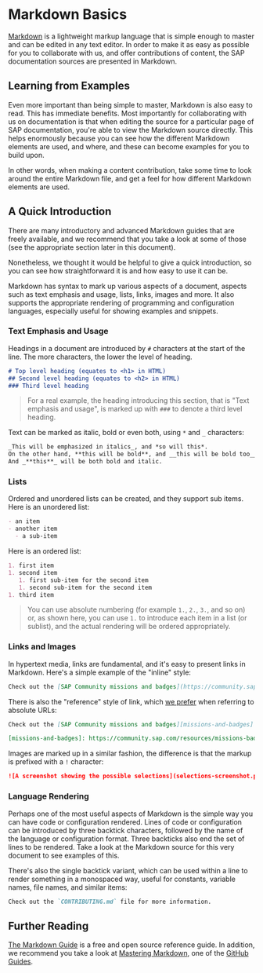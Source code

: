 # Markdown Basics

[Markdown][markdown] is a lightweight markup language that is simple enough to master and can be edited in any text editor. In order to make it as easy as possible for you to collaborate with us, and offer contributions of content, the SAP documentation sources are presented in Markdown.

## Learning from Examples

Even more important than being simple to master, Markdown is also easy to read. This has immediate benefits. Most importantly for collaborating with us on documentation is that when editing the source for a particular page of SAP documentation, you're able to view the Markdown source directly. This helps enormously because you can see how the different Markdown elements are used, and where, and these can become examples for you to build upon.

In other words, when making a content contribution, take some time to look around the entire Markdown file, and get a feel for how different Markdown elements are used.

## A Quick Introduction

There are many introductory and advanced Markdown guides that are freely available, and we recommend that you take a look at some of those (see the appropriate section later in this document).

Nonetheless, we thought it would be helpful to give a quick introduction, so you can see how straightforward it is and how easy to use it can be.

Markdown has syntax to mark up various aspects of a document, aspects such as text emphasis and usage, lists, links, images and more. It also supports the appropriate rendering of programming and configuration languages, especially useful for showing examples and snippets.

### Text Emphasis and Usage

Headings in a document are introduced by `#` characters at the start of the line. The more characters, the lower the level of heading.

```markdown
# Top level heading (equates to <h1> in HTML)
## Second level heading (equates to <h2> in HTML)
### Third level heading
```

> For a real example, the heading introducing this section, that is "Text emphasis and usage", is marked up with `###` to denote a third level heading.

Text can be marked as italic, bold or even both, using `*` and `_` characters:

```markdown
_This will be emphasized in italics_, and *so will this*.
On the other hand, **this will be bold**, and __this will be bold too__.
And _**this**_ will be both bold and italic.
```

### Lists

Ordered and unordered lists can be created, and they support sub items. Here is an unordered list:

```markdown
- an item
- another item
  - a sub-item
```

Here is an ordered list:

```markdown
1. first item
1. second item
   1. first sub-item for the second item
   1. second sub-item for the second item
1. third item
```

> You can use absolute numbering (for example `1.`, `2.`, `3.`, and so on) or, as shown here, you can use `1.` to introduce each item in a list (or sublist), and the actual rendering will be ordered appropriately.

### Links and Images

In hypertext media, links are fundamental, and it's easy to present links in Markdown. Here's a simple example of the "inline" style:

```markdown
Check out the [SAP Community missions and badges](https://community.sap.com/resources/missions-badges) ...
```

There is also the "reference" style of link, which [we prefer](style-guidelines) when referring to absolute URLs:

```markdown
Check out the [SAP Community missions and badges][missions-and-badges] ...

[missions-and-badges]: https://community.sap.com/resources/missions-badges
```

Images are marked up in a similar fashion, the difference is that the markup is prefixed with a `!` character:

```markdown
![A screenshot showing the possible selections](selections-screenshot.png)
```

### Language Rendering

Perhaps one of the most useful aspects of Markdown is the simple way you can have code or configuration rendered. Lines of code or configuration can be introduced by three backtick characters, followed by the name of the language or configuration format. Three backticks also end the set of lines to be rendered. Take a look at the Markdown source for this very document to see examples of this.

There's also the single backtick variant, which can be used within a line to render something in a monospaced way, useful for constants, variable names, file names, and similar items:


```markdown
Check out the `CONTRIBUTING.md` file for more information.
```

## Further Reading

[The Markdown Guide][markdownguide] is a free and open source reference guide. In addition, we recommend you take a look at [Mastering Markdown][github-guides-mastering-markdown], one of the [GitHub Guides][github-guides].


[markdown]: https://en.wikipedia.org/wiki/Markdown
[markdownguide]: https://www.markdownguide.org/
[github-guides]: https://guides.github.com/
[github-guides-mastering-markdown]: https://guides.github.com/features/mastering-markdown/
